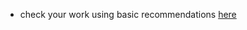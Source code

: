 - check your work using basic recommendations [here](https://github.com/mate-academy/layout_colored-blocks/blob/master/checklist.md)
